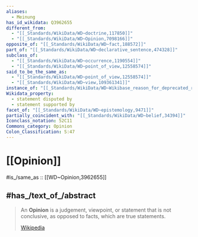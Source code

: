 ```yaml
---
aliases:
  - Meinung
has_id_wikidata: Q3962655
different_from:
  - "[[_Standards/WikiData/WD~doctrine,117850]]"
  - "[[_Standards/WikiData/WD~Opinion,7098166]]"
opposite_of: "[[_Standards/WikiData/WD~fact,188572]]"
part_of: "[[_Standards/WikiData/WD~declarative_sentence,474328]]"
subclass_of:
  - "[[_Standards/WikiData/WD~occurrence,1190554]]"
  - "[[_Standards/WikiData/WD~point_of_view,12558574]]"
said_to_be_the_same_as:
  - "[[_Standards/WikiData/WD~point_of_view,12558574]]"
  - "[[_Standards/WikiData/WD~view,109361341]]"
instance_of: "[[_Standards/WikiData/WD~Wikibase_reason_for_deprecated_rank,27949697]]"
Wikidata_property:
  - statement disputed by
  - statement supported by
facet_of: "[[_Standards/WikiData/WD~epistemology,9471]]"
partially_coincident_with: "[[_Standards/WikiData/WD~belief,34394]]"
Iconclass_notation: 52C11
Commons_category: Opinion
Colon_Classification: S:47
---
```


# [[Opinion]] 

#is_/same_as :: [[WD~Opinion,3962655]] 

## #has_/text_of_/abstract 

> An **Opinion** is a judgement, viewpoint, or statement that is not conclusive, 
> as opposed to facts, which are true statements.
>
> [Wikipedia](https://en.wikipedia.org/wiki/Opinion) 

